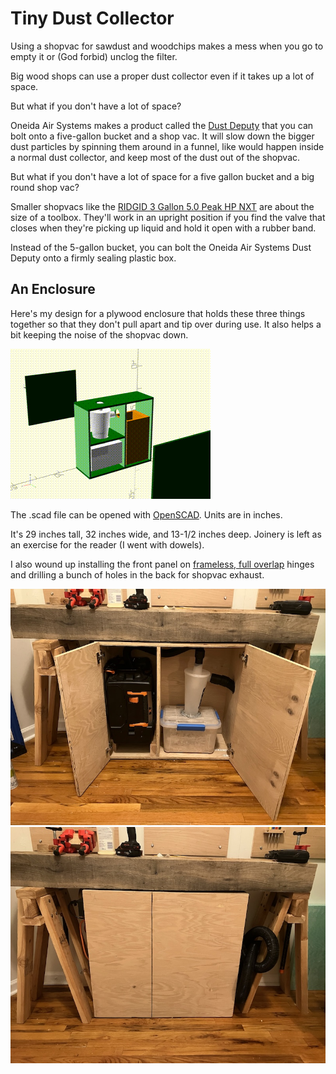 # Tiny Dust Collector

Using a shopvac for sawdust and woodchips makes a mess when you go to empty it or (God forbid) unclog the filter.

Big wood shops can use a proper dust collector even if it takes up a lot of space.

But what if you don't have a lot of space?

Oneida Air Systems makes a product called the [Dust Deputy](https://www.oneida-air.com/dust-deputy) that you can bolt onto a five-gallon bucket and a shop vac. It will slow down the bigger dust particles by spinning them around in a funnel, like would happen inside a normal dust collector, and keep most of the dust out of the shopvac.

But what if you don't have a lot of space for a five gallon bucket and a big round shop vac?

Smaller shopvacs like the [RIDGID 3 Gallon 5.0 Peak HP NXT](https://www.homedepot.com/p/RIDGID-3-Gallon-5-0-Peak-HP-NXT-Shop-Vac-Wet-Dry-Vacuum-with-Fine-Dust-Filter-Expandable-Hose-and-Accessory-Attachments-HD0300/320181466) are about the size of a toolbox. They'll work in an upright position if you find the valve that closes when they're picking up liquid and hold it open with a rubber band.

Instead of the 5-gallon bucket, you can bolt the Oneida Air Systems Dust Deputy onto a firmly sealing plastic box.

## An Enclosure

Here's my design for a plywood enclosure that holds these three things together so that they don't pull apart and tip over during use. It also helps a bit keeping the noise of the shopvac down.

![3D computer model of enclosure with Oneida Air Systems Dust Deputy, plastic box, and shopvac installed](v2.gif)

The .scad file can be opened with [OpenSCAD](https://openscad.org). Units are in inches.

It's 29 inches tall, 32 inches wide, and 13-1/2 inches deep. Joinery is left as an exercise for the reader (I went with dowels).

I also wound up installing the front panel on [frameless, full overlap](https://www.rockler.com/blumreg-110deg-soft-close-blumotion-clip-top-overlay-hinges-for-frameless-cabinets-hinges) hinges and drilling a bunch of holes in the back for shopvac exhaust.

![Dust collector with cabinet doors open](open.jpg)
![Dust collector with cabinet doors closed](closed.jpg)
